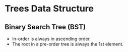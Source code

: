 <h1>Trees Data Structure</h1>

<h2>Binary Search Tree (BST)</h2>

* In-order is always in ascending order.
* The root in a pre-order tree is always the 1st element.